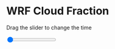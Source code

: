 <h1>WRF  Cloud Fraction </h1>
<p>Drag the slider to change the time</p>

<div class="slidecontainer">
<input oninput='setImage(this)' class="slider" type="range" min="0" max="25" value="0" step="1" />
<img id='img'/>
</div>

<script>
var img = document.getElementById('img');
var img_array = ['/assets/images/wrf/cf_wrfout_d01_2020-07-12_12:00:00.png',
'/assets/images/wrf/cf_wrfout_d01_2020-07-12_13:00:00.png',
'/assets/images/wrf/cf_wrfout_d01_2020-07-12_14:00:00.png',
'/assets/images/wrf/cf_wrfout_d01_2020-07-12_15:00:00.png',
'/assets/images/wrf/cf_wrfout_d01_2020-07-12_16:00:00.png',
'/assets/images/wrf/cf_wrfout_d01_2020-07-12_17:00:00.png',
'/assets/images/wrf/cf_wrfout_d01_2020-07-12_18:00:00.png',
'/assets/images/wrf/cf_wrfout_d01_2020-07-12_19:00:00.png',
'/assets/images/wrf/cf_wrfout_d01_2020-07-12_20:00:00.png',
'/assets/images/wrf/cf_wrfout_d01_2020-07-12_21:00:00.png',
'/assets/images/wrf/cf_wrfout_d01_2020-07-12_22:00:00.png',
'/assets/images/wrf/cf_wrfout_d01_2020-07-12_23:00:00.png',
'/assets/images/wrf/cf_wrfout_d01_2020-07-13_00:00:00.png',
'/assets/images/wrf/cf_wrfout_d01_2020-07-13_01:00:00.png',
'/assets/images/wrf/cf_wrfout_d01_2020-07-13_02:00:00.png',
'/assets/images/wrf/cf_wrfout_d01_2020-07-13_03:00:00.png',
'/assets/images/wrf/cf_wrfout_d01_2020-07-13_04:00:00.png',
'/assets/images/wrf/cf_wrfout_d01_2020-07-13_05:00:00.png',
'/assets/images/wrf/cf_wrfout_d01_2020-07-13_06:00:00.png',
'/assets/images/wrf/cf_wrfout_d01_2020-07-13_07:00:00.png',
'/assets/images/wrf/cf_wrfout_d01_2020-07-13_08:00:00.png',
'/assets/images/wrf/cf_wrfout_d01_2020-07-13_09:00:00.png',
'/assets/images/wrf/cf_wrfout_d01_2020-07-13_10:00:00.png',
'/assets/images/wrf/cf_wrfout_d01_2020-07-13_11:00:00.png',
'/assets/images/wrf/cf_wrfout_d01_2020-07-13_12:00:00.png',];
function setImage(obj)
{
        var value = obj.value;
        img.src = img_array[value];

}
</script>
